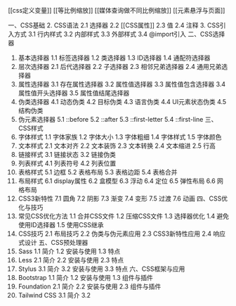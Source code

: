 
[[css定义变量]]
[[等比例缩放]]
[[媒体查询做不同比例缩放]]
[[元素悬浮与页面]]


一、CSS基础
2. CSS语法
   2.1 选择器
   2.2 [[CSS属性]]
   2.3 值
   2.4 注释
3. CSS引入方式
   3.1 行内样式
   3.2 内部样式
   3.3 外部样式
   3.4 @import引入
二、CSS选择器
1. 基本选择器
   1.1 标签选择器
   1.2 类选择器
   1.3 ID选择器
   1.4 通配符选择器
2. 层次选择器
   2.1 后代选择器
   2.2 子选择器
   2.3 相邻兄弟选择器
   2.4 通用兄弟选择器
3. 属性选择器
   3.1 存在属性选择器
   3.2 属性值选择器
   3.3 属性值包含选择器
   3.4 属性值开头选择器
   3.5 属性值结尾选择器
4. 伪类选择器
   4.1 动态伪类
   4.2 目标伪类
   4.3 语言伪类
   4.4 UI元素状态伪类
   4.5 结构伪类
5. 伪元素选择器
   5.1 ::before
   5.2 ::after
   5.3 ::first-letter
   5.4 ::first-line
三、CSS样式
1. 字体样式
   1.1 字体家族
   1.2 字体大小
   1.3 字体粗细
   1.4 字体样式
   1.5 字体颜色
2. 文本样式
   2.1 文本对齐
   2.2 文本装饰
   2.3 文本转换
   2.4 文本缩进
   2.5 行高
3. 链接样式
   3.1 链接状态
   3.2 链接伪类
4. 列表样式
   4.1 列表符号
   4.2 列表位置
5. 表格样式
   5.1 边框
   5.2 表格布局
   5.3 表格边距
   5.4 表格合并
6. 布局样式
   6.1 display属性
   6.2 盒模型
   6.3 浮动
   6.4 定位
   6.5 弹性布局
   6.6 网格布局
7. CSS3新特性
   7.1 圆角
   7.2 阴影
   7.3 渐变
   7.4 变形
   7.5 过渡
   7.6 动画
四、CSS优化与技巧
1. 常见CSS优化方法
   1.1 合并CSS文件
   1.2 压缩CSS文件
   1.3 选择器优化
   1.4 避免使用ID选择器
   1.5 使用CSS继承
2. CSS技巧
   2.1 布局技巧
   2.2 伪类与伪元素应用
   2.3 CSS3新特性应用
   2.4 响应式设计
五、CSS预处理器
1. Sass
   1.1 简介
   1.2 安装与使用
   1.3 特点
2. Less
   2.1 简介
   2.2 安装与使用
   2.3 特点
3. Stylus
   3.1 简介
   3.2 安装与使用
   3.3 特点
六、CSS框架与应用
1. Bootstrap
   1.1 简介
   1.2 安装与使用
   1.3 组件与插件
2. Foundation
   2.1 简介
   2.2 安装与使用
   2.3 组件与插件
3. Tailwind CSS
   3.1 简介
   3.2
